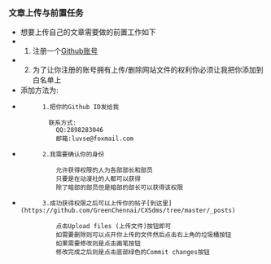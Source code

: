 ### 文章上传与前置任务
* 想要上传自己的文章需要做的前置工作如下
* 1. 注册一个[Github账号](https://github.com/join?source=header-home)
* 2. 为了让你注册的账号拥有上传/删除网站文件的权利你必须让我把你添加到白名单上
* 添加方法为:
*           1.把你的Github ID发给我

```
           联系方式:
             QQ:2898283046
             邮箱:luvse@foxmail.com
```

*           2.我需要确认你的身份

```
             允许获得权限的人为各部部长和部员
             只要是在动漫社的人都可以获得
             除了暗部的部员但是暗部的部长可以获得该权限
```
*           3.成功获得权限之后可以上传你的帖子[到这里](https://github.com/GreenChennai/CXSdms/tree/master/_posts)
```
             点击Upload files (上传文件)按钮即可
             如需要删除则可以点开你上传的文件然后点击右上角的垃圾桶按钮
             如果需要修改则是点击画笔按钮
             修改完成之后则是点击底部绿色的Commit changes按钮
             

